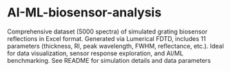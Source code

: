 # AI-ML-biosensor-analysis
Comprehensive dataset (5000 spectra) of simulated grating biosensor reflections in Excel format. Generated via Lumerical FDTD, includes 11 parameters (thickness, RI, peak wavelength, FWHM, reflectance, etc.). Ideal for data visualization, sensor response exploration, and AI/ML benchmarking. See README for simulation details and data parameters

